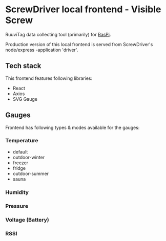 # ScrewDriver local frontend - Visible Screw

RuuviTag data collecting tool (primarily) for [RasPi]().

Production version of this local frontend is served from ScrewDriver's node/express -application 'driver'.

## Tech stack

This frontend features following libraries:

- React
- Axios
- SVG Gauge

## Gauges

Frontend has following types & modes available for the gauges:

### Temperature

- default
- outdoor-winter
- freezer
- fridge
- outdoor-summer
- sauna

### Humidity

### Pressure

### Voltage (Battery)

### RSSI
